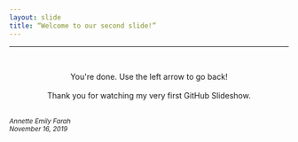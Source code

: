 ```yaml
---
layout: slide
title: “Welcome to our second slide!”
---
```

<hr>
<br>
<p style="text-align:center;">You're done. Use the left arrow to go back!<br><br>
Thank you for watching my very first GitHub Slideshow.</p><br>

<footer><small><em>Annette Emily Farah<br>
    November 16, 2019</em></small></footer>
